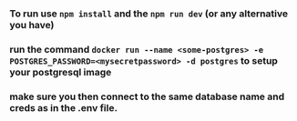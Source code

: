 ### To run use `npm install` and the `npm run dev` (or any alternative you have)

### run the command `docker run --name <some-postgres> -e POSTGRES_PASSWORD=<mysecretpassword> -d postgres` to setup your postgresql image

### make sure you then connect to the same database name and creds as in the .env file.
